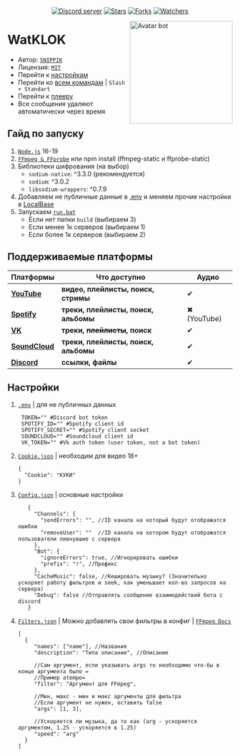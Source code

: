 <div align="center">
	<p>
		<a href="https://discord.gg/qMf2Sv3"><img src="https://img.shields.io/discord/332947799605772289?color=5865F2&logo=discord&logoColor=white&style=flat-square" alt="Discord server" /></a>
		<a href=""><img src="https://img.shields.io/github/stars/SNIPPIK/WatKLOK?logo=github&style=flat-square" alt="Stars"/></a>
    	<a href=""><img src="https://img.shields.io/github/forks/SNIPPIK/WatKLOK?logo=github&style=flat-square" alt="Forks"/></a>
        <a href=""><img src="https://img.shields.io/github/repo-size/SNIPPIK/WatKLOK?logo=github&style=flat-square" alt="Watchers"/></a>
    </p>
</div>


[<img align="right" alt="Avatar bot" width="230px" src="https://cdn.discordapp.com/avatars/678588856588697610/466d3d51e6d497541622085ed18a1ad1.webp?size=4096" />](https://discordapp.com/users/623170593268957214)

# WatKLOK
- Автор: [`SNIPPIK`](https://github.com/SNIPPIK)
- Лицензия: [`MIT`](https://github.com/SNIPPIK/WatKLOK/blob/main/LICENSE)
- Перейти к [настройкам](DataBase/Config.json)
- Перейти ко [всем командам](src/Handler/Commands) | `Slash + Standart`
- Перейти к [плееру](src/AudioPlayer)
- Все сообщения удаляют автоматически через время

## Гайд по запуску
1. [`Node.js`](https://nodejs.org/ru/) 16-19
2. [`FFmpeg & FFprobe`](https://ffmpeg.org/) или npm install (ffmpeg-static и ffprobe-static)
3. Библиотеки шифрования (на выбор)
    - `sodium-native`: ^3.3.0 (рекомендуется)
    - `sodium`: ^3.0.2
    - `libsodium-wrappers`: ^0.7.9
4. Добавляем не публичные данные в [.env](.env) и меняем прочие настройки в [LocalBase](DataBase)
5. Запускаем [`run.bat`](run.bat)
   - Если нет папки `build` (выбираем 3)
   - Если менее 1к серверов (выбираем 1)
   - Если более 1к серверов (выбираем 2)

## Поддерживаемые платформы

| Платформы                                 | Что доступно                         | Аудио       |
|-------------------------------------------|--------------------------------------|-------------|
| [**YouTube**](https://www.youtube.com/)   | **видео, плейлисты, поиск, стримы**  | ✔           |
| [**Spotify**](https://open.spotify.com/)  | **треки, плейлисты, поиск, альбомы** | ✖ (YouTube) |
| [**VK**](https://vk.com/)                 | **треки, ~~плейлисты~~, поиск**      | ✔           |
| [**SoundCloud**](https://soundcloud.com/) | **треки, плейлисты, поиск, альбомы** | ✔           |
| [**Discord**](https://discord.com/)       | **ссылки, файлы**                    | ✔           |

## Настройки
1. [`.env`](.env) | для не публичных данных
   ```dotenv
    TOKEN="" #Discord bot token
    SPOTIFY_ID="" #Spotify client id
    SPOTIFY_SECRET="" #Spotify client secket
    SOUNDCLOUD="" #Soundcloud client id
    VK_TOKEN="" #Vk auth token (user token, not a bot token)
   ```
1. [`Cookie.json`](DataBase/Cookie.json) | необходим для видео 18+
    ```json5
   {
      "Cookie": "КУКИ"
   }
   ```
2. [`Config.json`](DataBase/Config.json) | основные настройки
   ```json5
      {
        "Channels": {
          "sendErrors": "", //ID канала на который будут отображатся ошибки
          "removeUser": ""  //ID канала на котором будут отображатся пользователи ливнувшие с сервера
        },
        "Bot": {
          "ignoreErrors": true, //Игнорировать ошибки
          "prefix": "!", //Префикс
        },
        "CacheMusic": false, //Кешировать музыку? (Значительно ускоряет работу фильтров и seek, как уменьшает кол-во запросов на сервера)
        "Debug": false //Отправлять сообщение взаимодействий бота с discord
      }
      ```
3. [`Filters.json`](DataBase/Filters.json) | Можно добавлять свои фильтры в конфиг | [`FFmpeg Docs`](https://ffmpeg.org/ffmpeg.html)
    ```json5
   [
      {
         "names": ["name"], //Названия
         "description": "Типа описание", //Описание

         //Сам аргумент, если указывать args то необходимо что-бы в конце аргумента было =
         //Пример atempo=
         "filter": "Аргумент для FFmpeg",

         //Мин, макс - мин и макс аргументы для фильтра
         //Если аргумент не нужен, оставить false
         "args": [1, 3],

         //Ускоряется ли музыка, да то как (arg - ускоряется аргументом, 1.25 - ускоряется в 1.25)
         "speed": "arg"
      }
   ]
     ```